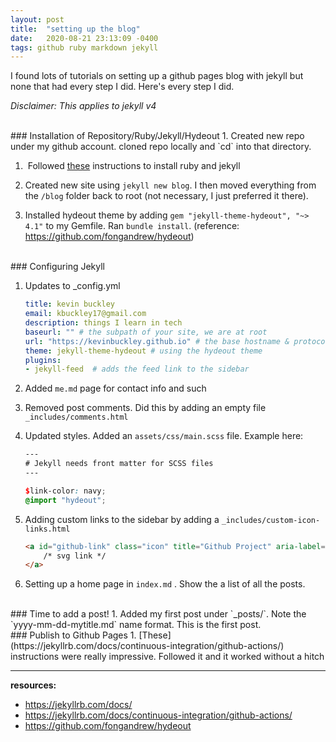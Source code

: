 ```yaml
---
layout: post
title:  "setting up the blog"
date:   2020-08-21 23:13:09 -0400
tags: github ruby markdown jekyll
---
```


I found lots of tutorials on setting up a github pages blog with jekyll but none that had every step I did.  Here's every step I did.

*Disclaimer: This applies to jekyll v4*

<br>
### Installation of Repository/Ruby/Jekyll/Hydeout
1. Created new repo under my github account.  cloned repo locally and `cd` into that directory.

1.  Followed [these](https://jekyllrb.com/docs/installation/macos/) instructions to install ruby and jekyll

1. Created new site using `jekyll new blog`.  I then moved everything from the `/blog` folder back to root (not necessary, I just preferred it there).

1. Installed hydeout theme by adding `gem "jekyll-theme-hydeout", "~> 4.1"` to my Gemfile.  Ran `bundle install`.  (reference: https://github.com/fongandrew/hydeout)

<br>
### Configuring Jekyll 

1. Updates to _config.yml

    ```yml
    title: kevin buckley
    email: kbuckley17@gmail.com
    description: things I learn in tech
    baseurl: "" # the subpath of your site, we are at root
    url: "https://kevinbuckley.github.io" # the base hostname & protocol 
    theme: jekyll-theme-hydeout # using the hydeout theme
    plugins:
    - jekyll-feed  # adds the feed link to the sidebar
    ```
2. Added `me.md` page for contact info and such 

3. Removed post comments.  Did this by adding an empty file `_includes/comments.html`

4. Updated styles.  Added an `assets/css/main.scss` file.  Example here: 

    ```scss
    ---
    # Jekyll needs front matter for SCSS files
    ---

    $link-color: navy;
    @import "hydeout";
    ```
5. Adding custom links to the sidebar by adding a `_includes/custom-icon-links.html` 

    ```html
    <a id="github-link" class="icon" title="Github Project" aria-label="Github Project" href="{{ site.repo }}">
        /* svg link */
    </a>
    ```
6. Setting up a home page in `index.md` .  Show the a list of all the posts.

<br>
### Time to add a post! 
1. Added my first post under `_posts/`.  Note the `yyyy-mm-dd-mytitle.md` name format.  This is the first post.

<br>
### Publish to Github Pages
1. [These](https://jekyllrb.com/docs/continuous-integration/github-actions/) instructions were really impressive.  Followed it and it worked without a hitch


----
**resources:**
* https://jekyllrb.com/docs/
* https://jekyllrb.com/docs/continuous-integration/github-actions/
* https://github.com/fongandrew/hydeout

